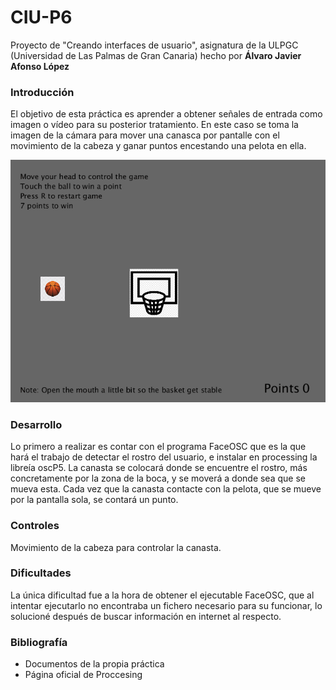 # CIU-P6
Proyecto de "Creando interfaces de usuario", asignatura de la ULPGC (Universidad de Las Palmas de Gran Canaria) hecho por **Álvaro Javier Afonso López**

### Introducción
El objetivo de esta práctica es aprender a obtener señales de entrada como imagen o vídeo para su posterior tratamiento. En este caso se toma la imagen de la cámara para mover una canasca por pantalle con el movimiento de la cabeza y ganar puntos encestando una pelota en ella.

![Gif de una prueba del proyecto](https://github.com/AlvaroAfonso/CIU_P6/blob/main/export.gif)

### Desarrollo
Lo primero a realizar es contar con el programa FaceOSC que es la que hará el trabajo de detectar el rostro del usuario, e instalar en processing la libreía oscP5. La canasta se colocará donde se encuentre el rostro, más concretamente por la zona de la boca, y se moverá a donde sea que se mueva esta. Cada vez que la canasta contacte con la pelota, que se mueve por la pantalla sola, se contará un punto. 

### Controles
Movimiento de la cabeza para controlar la canasta.

### Dificultades
La única dificultad fue a la hora de obtener el ejecutable FaceOSC, que al intentar ejecutarlo no encontraba un fichero necesario para su funcionar, lo solucioné después de buscar información en internet al respecto.

### Bibliografía
* Documentos de la propia práctica
* Página oficial de Proccesing
